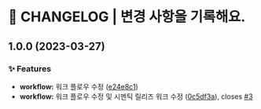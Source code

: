 # 🚦 CHANGELOG | 변경 사항을 기록해요.

## 1.0.0 (2023-03-27)


### ✨ Features

* **workflow:** 워크 플로우 수정 ([e24e8c1](https://github.com/Bridge-Builder/bridge-app/commit/e24e8c1099c28c173230fbcfa7942a85b9c4c023))
* **workflow:** 워크 플로우 수정 및 시멘틱 릴리즈 워크 수정 ([0c5df3a](https://github.com/Bridge-Builder/bridge-app/commit/0c5df3ab611b8dfd29d38ecbe677e11bf4f0c76c)), closes [#3](https://github.com/Bridge-Builder/bridge-app/issues/3)
